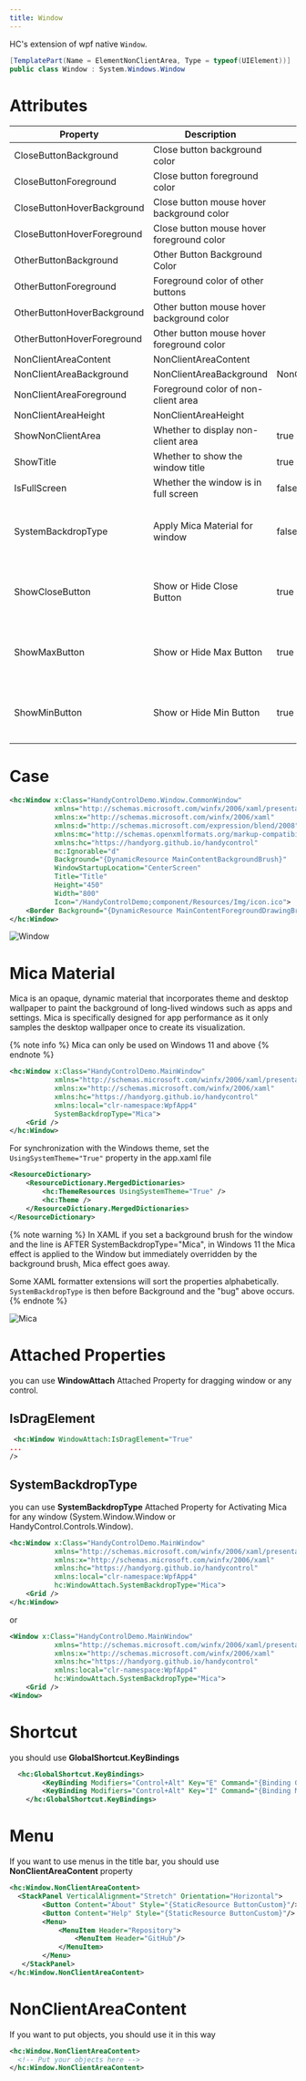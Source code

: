 ```yaml
---
title: Window
---
```


HC's extension of wpf native `Window`.

```cs
[TemplatePart(Name = ElementNonClientArea, Type = typeof(UIElement))]
public class Window : System.Windows.Window
```

# Attributes
|Property|Description|Default Value|Remarks|
|-|-|-|-|
|CloseButtonBackground|Close button background color|||
|CloseButtonForeground|Close button foreground color|||
|CloseButtonHoverBackground|Close button mouse hover background color|||
|CloseButtonHoverForeground|Close button mouse hover foreground color|||
|OtherButtonBackground|Other Button Background Color|||
|OtherButtonForeground|Foreground color of other buttons|||
|OtherButtonHoverBackground|Other button mouse hover background color|||
|OtherButtonHoverForeground|Other button mouse hover foreground color|||
|NonClientAreaContent|NonClientAreaContent|||
|NonClientAreaBackground|NonClientAreaBackground|NonClientAreaBackground|||
|NonClientAreaForeground|Foreground color of non-client area|||
|NonClientAreaHeight|NonClientAreaHeight|||
|ShowNonClientArea|Whether to display non-client area|true||
|ShowTitle|Whether to show the window title|true||
|IsFullScreen|Whether the window is in full screen|false|||
|SystemBackdropType| Apply Mica Material for window| false|Only Available in Custom Version|
|ShowCloseButton| Show or Hide Close Button| true|Only Available in Custom Version|
|ShowMaxButton| Show or Hide Max Button| true|Only Available in Custom Version|
|ShowMinButton| Show or Hide Min Button| true|Only Available in Custom Version|

# Case

```xml
<hc:Window x:Class="HandyControlDemo.Window.CommonWindow"
           xmlns="http://schemas.microsoft.com/winfx/2006/xaml/presentation"
           xmlns:x="http://schemas.microsoft.com/winfx/2006/xaml"
           xmlns:d="http://schemas.microsoft.com/expression/blend/2008"
           xmlns:mc="http://schemas.openxmlformats.org/markup-compatibility/2006"
           xmlns:hc="https://handyorg.github.io/handycontrol"
           mc:Ignorable="d"
           Background="{DynamicResource MainContentBackgroundBrush}"
           WindowStartupLocation="CenterScreen"
           Title="Title" 
           Height="450" 
           Width="800" 
           Icon="/HandyControlDemo;component/Resources/Img/icon.ico">
    <Border Background="{DynamicResource MainContentForegroundDrawingBrush}"/>
</hc:Window>
```
![Window](https://raw.githubusercontent.com/HandyOrg/HandyOrgResource/master/HandyControl/Doc/extend_controls/Window.png)

# Mica Material
Mica is an opaque, dynamic material that incorporates theme and desktop wallpaper to paint the background of long-lived windows such as apps and settings. Mica is specifically designed for app performance as it only samples the desktop wallpaper once to create its visualization.

{% note info %}
Mica can only be used on Windows 11 and above
{% endnote %}

```xml
<hc:Window x:Class="HandyControlDemo.MainWindow"
           xmlns="http://schemas.microsoft.com/winfx/2006/xaml/presentation"
           xmlns:x="http://schemas.microsoft.com/winfx/2006/xaml"
           xmlns:hc="https://handyorg.github.io/handycontrol"
           xmlns:local="clr-namespace:WpfApp4"
           SystemBackdropType="Mica">
    <Grid />
</hc:Window>
```

For synchronization with the Windows theme, set the `UsingSystemTheme="True"` property in the app.xaml file

```xml
<ResourceDictionary>
    <ResourceDictionary.MergedDictionaries>
        <hc:ThemeResources UsingSystemTheme="True" />
        <hc:Theme />
    </ResourceDictionary.MergedDictionaries>
</ResourceDictionary>
```

{% note warning %}
In XAML if you set a background brush for the window and the line is AFTER SystemBackdropType="Mica", in Windows 11 the Mica effect is applied to the Window but immediately overridden by the background brush, Mica effect goes away.

Some XAML formatter extensions will sort the properties alphabetically. `SystemBackdropType` is then before Background and the "bug" above occurs.
{% endnote %}

![Mica](https://user-images.githubusercontent.com/9213496/139540320-a2f9e7ff-77dd-4334-8535-31a78626cd1d.png)


# Attached Properties

you can use **WindowAttach** Attached Property for dragging window or any control. 

## IsDragElement
``` xml
 <hc:Window WindowAttach:IsDragElement="True" 
...
/>
```
## SystemBackdropType
you can use **SystemBackdropType** Attached Property for Activating Mica for any window (System.Window.Window or HandyControl.Controls.Window). 

``` xml
<hc:Window x:Class="HandyControlDemo.MainWindow"
           xmlns="http://schemas.microsoft.com/winfx/2006/xaml/presentation"
           xmlns:x="http://schemas.microsoft.com/winfx/2006/xaml"
           xmlns:hc="https://handyorg.github.io/handycontrol"
           xmlns:local="clr-namespace:WpfApp4"
           hc:WindowAttach.SystemBackdropType="Mica">
    <Grid />
</hc:Window>
```
or

``` xml
<Window x:Class="HandyControlDemo.MainWindow"
           xmlns="http://schemas.microsoft.com/winfx/2006/xaml/presentation"
           xmlns:x="http://schemas.microsoft.com/winfx/2006/xaml"
           xmlns:hc="https://handyorg.github.io/handycontrol"
           xmlns:local="clr-namespace:WpfApp4"
           hc:WindowAttach.SystemBackdropType="Mica">
    <Grid />
<Window>
```

# Shortcut
you should use **GlobalShortcut.KeyBindings**
``` xml
  <hc:GlobalShortcut.KeyBindings>
        <KeyBinding Modifiers="Control+Alt" Key="E" Command="{Binding GlobalShortcutErrorCmd}"/>
        <KeyBinding Modifiers="Control+Alt" Key="I" Command="{Binding Main.GlobalShortcutInfoCmd, Source={StaticResource Locator}}"/>
    </hc:GlobalShortcut.KeyBindings>
```

# Menu
If you want to use menus in the title bar, you should use **NonClientAreaContent** property
``` xml
<hc:Window.NonClientAreaContent>
  <StackPanel VerticalAlignment="Stretch" Orientation="Horizontal">
        <Button Content="About" Style="{StaticResource ButtonCustom}"/>
        <Button Content="Help" Style="{StaticResource ButtonCustom}"/>
        <Menu>
            <MenuItem Header="Repository">
                <MenuItem Header="GitHub"/>
            </MenuItem>
        </Menu>
   </StackPanel>
</hc:Window.NonClientAreaContent>
```

# NonClientAreaContent
If you want to put objects, you should use it in this way
``` xml
<hc:Window.NonClientAreaContent>
  <!-- Put your objects here -->
</hc:Window.NonClientAreaContent>
```